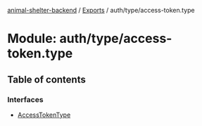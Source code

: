[animal-shelter-backend](../README.md) / [Exports](../modules.md) / auth/type/access-token.type

# Module: auth/type/access-token.type

## Table of contents

### Interfaces

- [AccessTokenType](../interfaces/auth_type_access_token_type.AccessTokenType.md)
